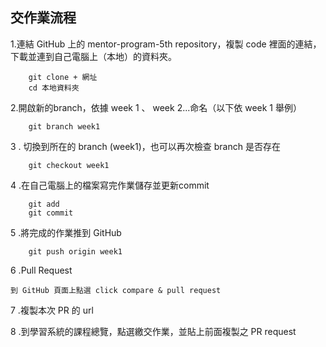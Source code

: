 ## 交作業流程
1.連結 GitHub 上的 mentor-program-5th repository，複製 code 裡面的連結，下載並連到自己電腦上（本地）的資料夾。
```
    git clone + 網址
    cd 本地資料夾
```
 2.開啟新的branch，依據 week 1 、 week 2...命名（以下依 week 1 舉例）
```
    git branch week1
```
3 . 切換到所在的 branch (week1)，也可以再次檢查 branch 是否存在
``` 
    git checkout week1
```
4 .在自己電腦上的檔案寫完作業儲存並更新commit
```
    git add
    git commit 
```
5 .將完成的作業推到 GitHub
```
    git push origin week1
```
6 .Pull Request
```
到 GitHub 頁面上點選 click compare & pull request
```
7 .複製本次 PR 的 url 

8 .到學習系統的課程總覽，點選繳交作業，並貼上前面複製之 PR request
